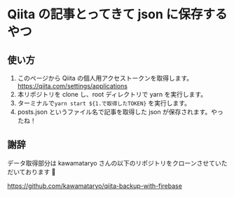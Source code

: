 # Qiita の記事とってきて json に保存するやつ

## 使い方

1. このページから Qiita の個人用アクセストークンを取得します。https://qiita.com/settings/applications
2. 本リポジトリを clone し、root ディレクトリで yarn を実行します。
3. ターミナルで`yarn start ${1.で取得したTOKEN}` を実行します。
4. posts.json というファイル名で記事を取得した json が保存されます。やったね！

## 謝辞

データ取得部分は kawamataryo さんの以下のリポジトリをクローンさせていただいております 🙏

https://github.com/kawamataryo/qiita-backup-with-firebase
